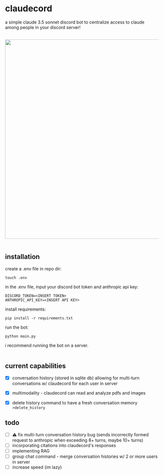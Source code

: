# claudecord

a simple claude 3.5 sonnet discord bot to centralize access to claude among people in your discord server!
<br>
<br>
<div align="center">
  <img src="https://github.com/0xm00n/claudecord/assets/71098497/6af71484-ab86-42eb-b53c-15bce9a40d08" width="650">
</div>
<br>

## installation
create a .env file in repo dir:<br>
```
touch .env
```
in the .env file, input your discord bot token and anthropic api key:<br>
```
DISCORD_TOKEN=<INSERT TOKEN>
ANTHROPIC_API_KEY=<INSERT API KEY>
```
install requirements:<br>
```
pip install -r requirements.txt
```
run the bot:<br>
```
python main.py
```
i recommend running the bot on a server.
<br>
<br>

## current capabilities

- [X] conversation history (stored in sqlite db) allowing for multi-turn conversations w/ claudecord for each user in server
- [X] multimodality - claudecord can read and analyze pdfs and images 
- [X] delete history command to have a fresh conversation memory `>delete_history`


## todo
- [ ] ⚠️ fix multi-turn conversation history bug (sends incorrectly formed request to anthropic when exceeding 8+ turns, maybe 10+ turns)
- [ ] incorporating citations into claudecord's responses 
- [ ] implementing RAG
- [ ] group chat command - merge conversation histories w/ 2 or more users in server
- [ ] increase speed (im lazy)
